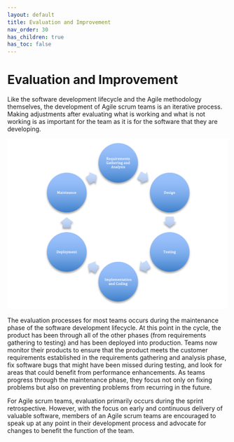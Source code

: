 ```yaml
---
layout: default
title: Evaluation and Improvement
nav_order: 30
has_children: true
has_toc: false
---
```


# Evaluation and Improvement

Like the software development lifecycle and the Agile methodology themselves, the development of Agile scrum teams is an iterative process. Making 
adjustments after evaluating what is working and what is not working is as important for the team as it is for the software that they are developing. 

![Software Development Lifecycle](../../img/sdlc.png)

The evaluation processes for most teams occurs during the maintenance phase of the software development lifecycle. At this point in the cycle, the product has been through all of the other phases (from requirements gathering to testing) and has been deployed into production. Teams now monitor their products to ensure that the product meets the customer requirements established in the requirements gathering and analysis phase, fix software bugs that might have been missed during testing, 
and look for areas that could benefit from performance enhancements. As teams progress through the maintenance phase, they focus not only on fixing problems 
but also on preventing problems from recurring in the future. 

For Agile scrum teams, evaluation primarily occurs during the sprint retrospective. However, with the focus on early and continuous delivery
of valuable software, members of an Agile scrum teams are encouraged to speak up at any point in their development process and advocate for changes to benefit the function of the team.
